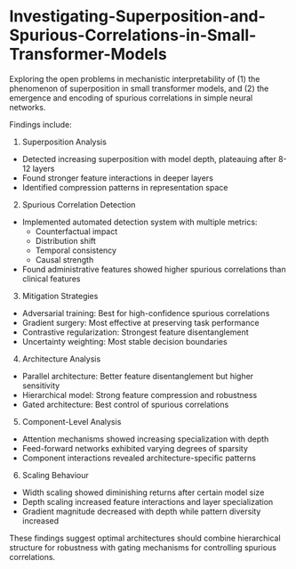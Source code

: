 # Investigating-Superposition-and-Spurious-Correlations-in-Small-Transformer-Models

Exploring the open problems in mechanistic interpretability of (1) the phenomenon of superposition in small transformer models, and (2) the emergence and encoding of spurious correlations in simple neural networks. 

Findings include: 
  1. Superposition Analysis
  - Detected increasing superposition with model depth, plateauing after 8-12 layers
  - Found stronger feature interactions in deeper layers
  - Identified compression patterns in representation space
  
  2. Spurious Correlation Detection
  - Implemented automated detection system with multiple metrics:
    - Counterfactual impact
    - Distribution shift
    - Temporal consistency
    - Causal strength
  - Found administrative features showed higher spurious correlations than clinical features
  
  3. Mitigation Strategies
  - Adversarial training: Best for high-confidence spurious correlations
  - Gradient surgery: Most effective at preserving task performance
  - Contrastive regularization: Strongest feature disentanglement
  - Uncertainty weighting: Most stable decision boundaries
  
  4. Architecture Analysis
  - Parallel architecture: Better feature disentanglement but higher sensitivity
  - Hierarchical model: Strong feature compression and robustness
  - Gated architecture: Best control of spurious correlations
  
  5. Component-Level Analysis
  - Attention mechanisms showed increasing specialization with depth
  - Feed-forward networks exhibited varying degrees of sparsity
  - Component interactions revealed architecture-specific patterns
  
  6. Scaling Behaviour
  - Width scaling showed diminishing returns after certain model size
  - Depth scaling increased feature interactions and layer specialization
  - Gradient magnitude decreased with depth while pattern diversity increased

These findings suggest optimal architectures should combine hierarchical structure for robustness with gating mechanisms for controlling spurious correlations.
